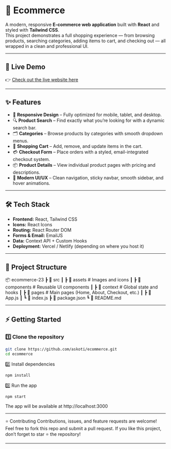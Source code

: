 # 🛒 Ecommerce

A modern, responsive **E-commerce web application** built with **React** and styled with **Tailwind CSS**.  
This project demonstrates a full shopping experience — from browsing products, searching categories, adding items to cart, and checking out — all wrapped in a clean and professional UI.

---

## 🚀 Live Demo
👉 [Check out the live website here](ecommerce-khaki-pi-56.vercel.app)

---

## ✨ Features

- 📱 **Responsive Design** – Fully optimized for mobile, tablet, and desktop.
- 🔍 **Product Search** – Find exactly what you’re looking for with a dynamic search bar.
- 🗂️ **Categories** – Browse products by categories with smooth dropdown menus.
- 🛒 **Shopping Cart** – Add, remove, and update items in the cart.
- 💳 **Checkout Form** – Place orders with a styled, email-integrated checkout system.
- 📦 **Product Details** – View individual product pages with pricing and descriptions.
- 🌙 **Modern UI/UX** – Clean navigation, sticky navbar, smooth sidebar, and hover animations.

---

## 🛠️ Tech Stack

- **Frontend:** React, Tailwind CSS  
- **Icons:** React Icons  
- **Routing:** React Router DOM  
- **Forms & Email:** EmailJS  
- **Data:** Context API + Custom Hooks  
- **Deployment:** Vercel / Netlify (depending on where you host it)

---

## 📂 Project Structure

📦 ecommerce-23
┣ 📂 src
┃ ┣ 📂 assets # Images and icons
┃ ┣ 📂 components # Reusable UI components
┃ ┣ 📂 context # Global state and hooks
┃ ┣ 📂 pages # Main pages (Home, About, Checkout, etc.)
┃ ┣ 📜 App.js
┃ ┗ 📜 index.js
┣ 📜 package.json
┗ 📜 README.md


---

## ⚡ Getting Started

### 1️⃣ Clone the repository
```bash
git clone https://github.com/askoti/ecommerce.git
cd ecommerce
```
2️⃣ Install dependencies
```bash
npm install
```

3️⃣ Run the app

```bash
npm start
```

The app will be available at http://localhost:3000

---

⭐ Contributing
Contributions, issues, and feature requests are welcome!
Feel free to fork this repo and submit a pull request.
If you like this project, don’t forget to star ⭐ the repository!

---
